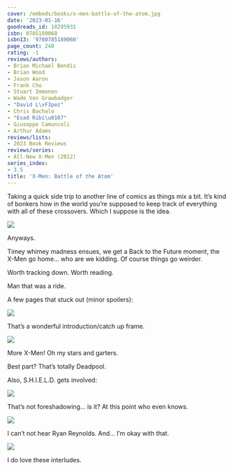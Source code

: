 ```yaml
---
cover: /embeds/books/x-men-battle-of-the-atom.jpg
date: '2023-01-16'
goodreads_id: 18295931
isbn: 0785189068
isbn13: '9780785189060'
page_count: 248
rating: -1
reviews/authors:
- Brian Michael Bendis
- Brian Wood
- Jason Aaron
- Frank Cho
- Stuart Immonen
- Wade Von Grawbadger
- "David L\xF3pez"
- Chris Bachalo
- "Esad Ribi\u0107"
- Giuseppe Camuncoli
- Arthur Adams
reviews/lists:
- 2023 Book Reviews
reviews/series:
- All-New X-Men (2012)
series_index:
- 3.5
title: 'X-Men: Battle of the Atom'
---
```

Taking a quick side trip to another line of comics as things mix a bit. It’s kind of bonkers how in the world you’re supposed to keep track of everything with all of these crossovers. Which I suppose is the idea. 

![](/embeds/books/attachments/all-new-x-men-3-5-016b60.png)

Anyways. 

Timey whimey madness ensues, we get a Back to the Future moment, the X-Men go home… who are we kidding. Of course things go weirder. 

Worth tracking down. Worth reading. 

Man  that was a ride. 

<!--more-->

A few pages that stuck out (minor spoilers):

![](/embeds/books/attachments/all-new-x-men-3-5-4a8c3b.png)

That’s a wonderful introduction/catch up frame. 

![](/embeds/books/attachments/all-new-x-men-3-5-6e6182.png)

More X-Men! Oh my stars and garters. 

Best part? That’s totally Deadpool. 

Also, S.H.I.E.L.D. gets involved:

![](/embeds/books/attachments/all-new-x-men-3-5-2a1de9.png)

That’s not foreshadowing… is it? At this point who even knows. 

![](/embeds/books/attachments/all-new-x-men-3-5-8e6cce.png)

I can’t not hear Ryan Reynolds. And… I’m okay with that. 

![](/embeds/books/attachments/all-new-x-men-3-5-e5dbc3.png)

I do love these interludes. 


